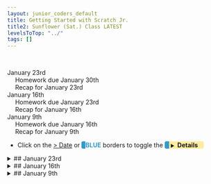 ```yaml
---
layout: junior_coders_default
title: Getting Started with Scratch Jr.
title2: Sunflower (Sat.) Class LATEST
levelsToTop: "../"
tags: []
---
```


<!-- 
- [ ] Proceed to [Archives](./SunflowerClassNotes-Archives.html) 》 
- [ ] {: style="float: right;"}
- [ ] -->

<br clear="both">

<div id="toc">

* [January 23rd](#january-23rd)
  * [Homework due January 30th](#homework-due-january-30th)
  * [Recap for January 23rd](#recap-for-january-23rd)
* [January 16th](#january-16th)
  * [Homework due January 23rd](#homework-due-january-23rd)
  * [Recap for January 16th](#recap-for-january-16th)
* [January 9th](#january-9th)
  * [Homework due January 16th](#homework-due-january-16th)
  * [Recap for January 9th](#recap-for-january-9th)
</div>



-   Click on the [> Date]() or <span style="color: #3399cc;  border-left: 9px solid #3399cc!important;border-radius: 4px 4px; font-weight: bold">BLUE</span> borders to toggle the <span style="background-color:#ffeca0; border-left: 10px solid #3399cc !important;border-radius: 4px 4px;"><b> &nbsp;<span style="font-size: 70%">▶︎</span>&nbsp;&nbsp;Details&nbsp;&nbsp;&nbsp;&nbsp;</b></span>

<details markdown=1>
<summary markdown=1>## January 23rd
</summary>

## January 23rd

### Homework due January 30th

Make a new project, this time with a chase. 


### Recap for January 23rd

This week we made square mazes, and used the bump block.

![Imgur](https://i.imgur.com/4qQd1v2.png){: .jsgif style="width: auto;"}

to collect "tokens", just like in a MarioKart type game.

The kids made their own version. As usual they had a lot of fun designing new characters.


{% include giphy.html link="https://media.giphy.com/media/j5DU2Njy0z4VC4KHBw/" %} 

The homework is to make another square maze, but instead of collecting tokens, this time the characters play tag. As each character is bumped, they move on to the next character. Here is a sample.
http://www.giphy.com/gifs/

{% include giphy.html link="https://media.giphy.com/media/Bzk3VQVTfhZYcXro6c/" %} 

</details>


<details markdown=1>
<summary markdown=1>## January 16th
</summary>

## January 16th

### Homework due January 23rd


The homework is to continue working on their project and bring one to share next week.

### Recap for January 16th

Exploring
  : Kids were into exploring the blocks we discussed last time on their own today. They all had different ideas, though I noticed they also copied ideas from each other, which is great. 鬼滅の刃 was popular...

{% include giphy.html link="https://media.giphy.com/media/s31MJl2OTi7Fxe0LQ7/" %} 

{% include giphy.html link="https://media.giphy.com/media/POT6Z4yMTdENSB4hxN/" %} 

Independent discovery
  : Kids were able to discover some things on their own, such as how to use repeat blocks, even though I hadn't taught these yet. Once kids got a hold of an idea, it was interesting to what they did with it, in ways i would never have anticipated.

Sharing
  : Kids really enjoyed sharing projects they were making with the class. By connecting their tablets to the big TV, they could show off their work, practice a little English, and I could help them work out their next direction.   
  
Some topics I helped kids with included:
  : * Making characters move together at the same time. 
  : * Making one character act after another
  : * Making characters bigger or smaller
  : * Erasing a character. 
  : * Using a Bump block for when one character touches another

Sending emails
  : I made a first attempt to show kids how to send their project as an email. This is useful for sharing homework and helping me plan lessons. Full directions can be found [at this link](https://www.scratchjr.org/learn/tips/share-projects). 
  
Keep working
  : When kids finished one project, I gave them another to work on. Some kids were able to complete 2 or three projects.

</details>


<details markdown=1>
<summary markdown=1>## January 9th
</summary>

## January 9th

### Homework due January 16th

Play and explore the program as much as you can on your own but bring back a project to share with the group. 

### Recap for January 9th

Today was the first class. We walked through the Scratch Jr. Once we were at the main interface:

![scratchjrinterface](/images/jc_a_001_scratchjrinterface.jpg)

We covered: 

- The top row of buttons.
- The yellow start/green flag button
- The blue motion buttons


I gave the kids some challenges:

- Make the cat go to all four corners?
- How many times does the cat go around if he takes 99 steps?
- How many steps does he need to take to go once around side-to-side?
- How many steps does he need to take to go once around up and down?
- How many turn steps does it take to go around 1 time? 


Then we talked about drawing backgrounds and how to use the drawing program. We covered all the different buttons, and then kids spent some time playing with it. As usual, using the camera was a big favorite. 

Then they were asked to make a simple two-line maze ([see the Overview](../../Overview/JuniorCodersOverview.html) for a sample). When they were done, we shared the results. Fortuitously, one kid discovered a maze that could go on forever.




</details>
